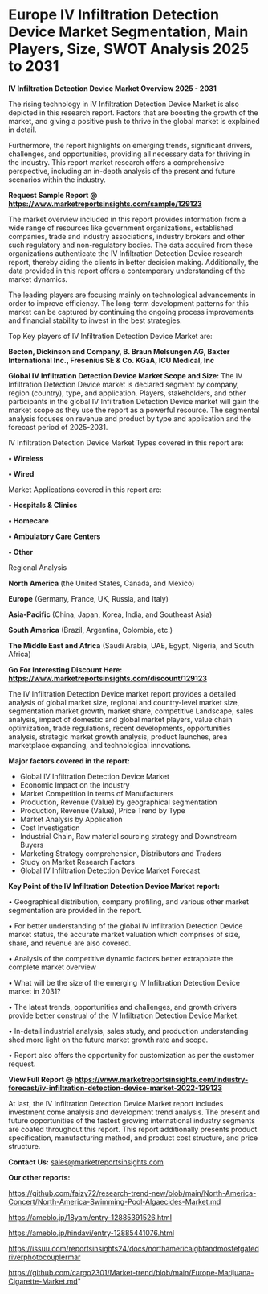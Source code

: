 # Europe IV Infiltration Detection Device Market Segmentation, Main Players, Size, SWOT Analysis 2025 to 2031

<Strong> IV Infiltration Detection Device Market Overview 2025 - 2031</strong>

The rising technology in IV Infiltration Detection Device Market is also depicted in this research report. Factors that are boosting the growth of the market, and giving a positive push to thrive in the global market is explained in detail.

Furthermore, the report highlights on emerging trends, significant drivers, challenges, and opportunities, providing all necessary data for thriving in the industry. This report market research offers a comprehensive perspective, including an in-depth analysis of the present and future scenarios within the industry.

<strong>Request Sample Report @ <a href=https://www.marketreportsinsights.com/sample/129123>https://www.marketreportsinsights.com/sample/129123</a></strong>

The market overview included in this report provides information from a wide range of resources like government organizations, established companies, trade and industry associations, industry brokers and other such regulatory and non-regulatory bodies. The data acquired from these organizations authenticate the IV Infiltration Detection Device research report, thereby aiding the clients in better decision making. Additionally, the data provided in this report offers a contemporary understanding of the market dynamics.

The leading players are focusing mainly on technological advancements in order to improve efficiency. The long-term development patterns for this market can be captured by continuing the ongoing process improvements and financial stability to invest in the best strategies.

Top Key players of IV Infiltration Detection Device Market are:

<strong>Becton, Dickinson and Company, B. Braun Melsungen AG, Baxter International Inc., Fresenius SE & Co. KGaA, ICU Medical, Inc</strong>

<strong><b>Global IV Infiltration Detection Device Market Scope and Size:</b></strong>
The IV Infiltration Detection Device market is declared segment by company, region (country), type, and application. Players, stakeholders, and other participants in the global IV Infiltration Detection Device market will gain the market scope as they use the report as a powerful resource. The segmental analysis focuses on revenue and product by type and application and the forecast period of 2025-2031.

IV Infiltration Detection Device Market Types covered in this report are:

<strong>• Wireless

• Wired</strong>

Market Applications covered in this report are:

<strong>• Hospitals & Clinics

• Homecare

• Ambulatory Care Centers

• Other</strong> 

Regional Analysis

<strong>North America</strong> (the United States, Canada, and Mexico)

<strong>Europe</strong> (Germany, France, UK, Russia, and Italy)

<strong>Asia-Pacific</strong> (China, Japan, Korea, India, and Southeast Asia)

<strong>South America</strong> (Brazil, Argentina, Colombia, etc.)

<strong>The Middle East and Africa</strong> (Saudi Arabia, UAE, Egypt, Nigeria, and South Africa)

<strong>Go For Interesting Discount Here: <a href=https://www.marketreportsinsights.com/discount/129123>https://www.marketreportsinsights.com/discount/129123</a></strong>

The IV Infiltration Detection Device market report provides a detailed analysis of global market size, regional and country-level market size, segmentation market growth, market share, competitive Landscape, sales analysis, impact of domestic and global market players, value chain optimization, trade regulations, recent developments, opportunities analysis, strategic market growth analysis, product launches, area marketplace expanding, and technological innovations.

<strong><b>Major factors covered in the report:</b></strong>
<ul>
  <li>Global IV Infiltration Detection Device Market </li>
  <li>Economic Impact on the Industry</li>
  <li>Market Competition in terms of Manufacturers</li>
  <li>Production, Revenue (Value) by geographical segmentation</li>
  <li>Production, Revenue (Value), Price Trend by Type</li>
  <li>Market Analysis by Application</li>
  <li>Cost Investigation</li>
  <li>Industrial Chain, Raw material sourcing strategy and Downstream Buyers</li>
  <li>Marketing Strategy comprehension, Distributors and Traders</li>
  <li>Study on Market Research Factors</li>
  <li>Global IV Infiltration Detection Device Market Forecast</li>
</ul>

<strong><b>Key Point of the IV Infiltration Detection Device Market report:</b></strong>

• Geographical distribution, company profiling, and various other market segmentation are provided in the report.

• For better understanding of the global IV Infiltration Detection Device market status, the accurate market valuation which comprises of size, share, and revenue are also covered.

• Analysis of the competitive dynamic factors better extrapolate the complete market overview

• What will be the size of the emerging IV Infiltration Detection Device market in 2031?

• The latest trends, opportunities and challenges, and growth drivers provide better construal of the IV Infiltration Detection Device Market.

• In-detail industrial analysis, sales study, and production understanding shed more light on the future market growth rate and scope.

• Report also offers the opportunity for customization as per the customer request.

<strong><b>View Full Report @ <a href=https://www.marketreportsinsights.com/industry-forecast/iv-infiltration-detection-device-market-2022-129123>https://www.marketreportsinsights.com/industry-forecast/iv-infiltration-detection-device-market-2022-129123</a></b></strong>


At last, the IV Infiltration Detection Device Market report includes investment come analysis and development trend analysis. The present and future opportunities of the fastest growing international industry segments are coated throughout this report. This report additionally presents product specification, manufacturing method, and product cost structure, and price structure.

<strong>Contact Us:</strong>
sales@marketreportsinsights.com

<strong>Our other reports:</strong>

<a href=https://github.com/faizy72/research-trend-new/blob/main/North-America-Concert/North-America-Swimming-Pool-Algaecides-Market.md>https://github.com/faizy72/research-trend-new/blob/main/North-America-Concert/North-America-Swimming-Pool-Algaecides-Market.md</a>

<a href=https://ameblo.jp/18yam/entry-12885391526.html>https://ameblo.jp/18yam/entry-12885391526.html</a>

<a href=https://ameblo.jp/hindavi/entry-12885441076.html>https://ameblo.jp/hindavi/entry-12885441076.html</a>

<a href=https://issuu.com/reportsinsights24/docs/northamericaigbtandmosfetgatedriverphotocouplermar>https://issuu.com/reportsinsights24/docs/northamericaigbtandmosfetgatedriverphotocouplermar</a>

<a href=https://github.com/cargo2301/Market-trend/blob/main/Europe-Marijuana-Cigarette-Market.md>https://github.com/cargo2301/Market-trend/blob/main/Europe-Marijuana-Cigarette-Market.md</a>"
